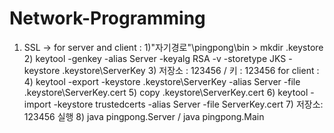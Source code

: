 # Network-Programming

1. SSL ->
	for server and client :
	1)"자기경로"\pingpong\bin > mkdir .keystore
	2) keytool -genkey -alias Server -keyalg RSA -v -storetype JKS -keystore .keystore\ServerKey
	3) 저장소 : 123456 / 키 : 123456
	for client : 
	4) keytool -export -keystore .keystore\ServerKey -alias Server -file .keystore\ServerKey.cert
	5) copy .keystore\ServerKey.cert
	6) keytool -import -keystore trustedcerts -alias Server -file ServerKey.cert
	7) 저장소: 123456
	실행
	8) java pingpong.Server / java pingpong.Main
